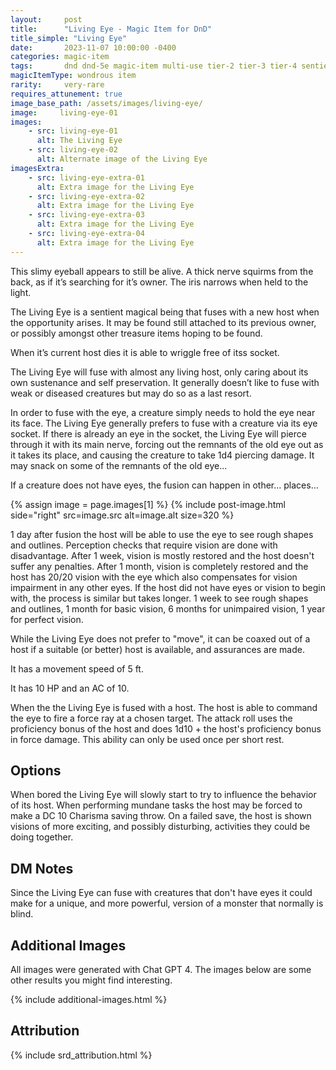 ```yaml
---
layout:     post
title:      "Living Eye - Magic Item for DnD"
title_simple: "Living Eye"
date:       2023-11-07 10:00:00 -0400
categories: magic-item
tags:       dnd dnd-5e magic-item multi-use tier-2 tier-3 tier-4 sentient attunement
magicItemType: wondrous item
rarity:     very-rare
requires_attunement: true
image_base_path: /assets/images/living-eye/
image:     living-eye-01
images:
    - src: living-eye-01
      alt: The Living Eye
    - src: living-eye-02
      alt: Alternate image of the Living Eye
imagesExtra:
    - src: living-eye-extra-01
      alt: Extra image for the Living Eye
    - src: living-eye-extra-02
      alt: Extra image for the Living Eye
    - src: living-eye-extra-03
      alt: Extra image for the Living Eye
    - src: living-eye-extra-04
      alt: Extra image for the Living Eye
---
```


<p class="read-aloud">
  This slimy eyeball appears to still be alive. A thick nerve squirms from the back, as if it’s searching for it’s owner. The iris narrows when held to the light.
</p>

The Living Eye is a sentient magical being that fuses with a new host when the opportunity arises. It may be found still attached to its previous owner, or possibly amongst other treasure items hoping to be found.

<div class="clear-fix"></div>

When it’s current host dies it is able to wriggle free of itss socket.

The Living Eye will fuse with almost any living host, only caring about its own sustenance and self preservation. It generally doesn’t like to fuse with weak or diseased creatures but may do so as a last resort.

In order to fuse with the eye, a creature simply needs to hold the eye near its face. The Living Eye generally prefers to fuse with a creature via its eye socket. If there is already an eye in the socket, the Living Eye will pierce through it with its main nerve, forcing out the remnants of the old eye out as it takes its place, and causing the creature to take 1d4 piercing damage. It may snack on some of the remnants of the old eye...

If a creature does not have eyes, the fusion can happen in other... places...

{% assign image = page.images[1] %}
{% include post-image.html side="right" src=image.src alt=image.alt size=320 %}

1 day after fusion the host will be able to use the eye to see rough shapes and outlines. Perception checks that require vision are done with disadvantage. After 1 week, vision is mostly restored and the host doesn't suffer any penalties. After 1 month, vision is completely restored and the host has 20/20 vision with the eye which also compensates for vision impairment in any other eyes. If the host did not have eyes or vision to begin with, the process is similar but takes longer. 1 week to see rough shapes and outlines, 1 month for basic vision, 6 months for unimpaired vision, 1 year for perfect vision.

While the Living Eye does not prefer to "move", it can be coaxed out of a host if a suitable (or better) host is available, and assurances are made.

It has a movement speed of 5 ft.

It has 10 HP and an AC of 10.

When the the Living Eye is fused with a host. The host is able to command the eye to fire a force ray at a chosen target. The attack roll uses the proficiency bonus of the host and does 1d10 + the host's proficiency bonus in force damage. This ability can only be used once per short rest.


## Options

When bored the Living Eye will slowly start to try to influence the behavior of its host. When performing mundane tasks the host may be forced to make a DC 10 Charisma saving throw. On a failed save, the host is shown visions of more exciting, and possibly disturbing, activities they could be doing together.


## DM Notes

Since the Living Eye can fuse with creatures that don't have eyes it could make for a unique, and more powerful, version of a monster that normally is blind.


## Additional Images

All images were generated with Chat GPT 4. The images below are some other results you might find interesting.

{% include additional-images.html %}

## Attribution

{% include srd_attribution.html %}

